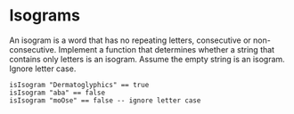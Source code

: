 # Isograms

An isogram is a word that has no repeating letters, consecutive or non-consecutive. Implement a function that determines whether a string that contains only letters is an isogram. Assume the empty string is an isogram. Ignore letter case.
```
isIsogram "Dermatoglyphics" == true
isIsogram "aba" == false
isIsogram "moOse" == false -- ignore letter case
```
